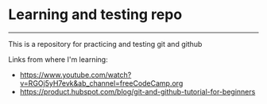 # Learning and testing repo
---
This is a repository for practicing and testing git and github

Links from where I'm learning:
- https://www.youtube.com/watch?v=RGOj5yH7evk&ab_channel=freeCodeCamp.org
- https://product.hubspot.com/blog/git-and-github-tutorial-for-beginners

